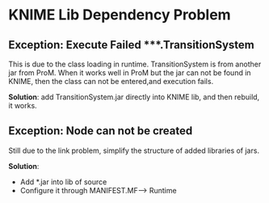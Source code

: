 KNIME Lib Dependency Problem
=======

## Exception: Execute Failed ***.TransitionSystem
This is due to the class loading in runtime. TransitionSystem is from another jar from ProM. When it works well in ProM 
but the jar can not be found in KNIME, then the class can not be entered,and execution fails.

**Solution**:   add TransitionSystem.jar directly into KNIME lib, and then rebuild, it works. 

## Exception: Node can not be created
Still due to the link problem, simplify the structure of added libraries of jars. 

**Solution**:   
* Add *.jar into lib of source
* Configure it through MANIFEST.MF--> Runtime
